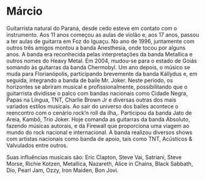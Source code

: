 # Márcio

Guitarrista natural do Paraná, desde cedo esteve em contato com o instrumento. Aos 11 anos começou as aulas de violão e, aos 17 anos, passou a ter aulas de guitarra em Foz do Iguaçu. No ano de 1996, juntamente com outros três amigos montou a banda Anesthesia, onde tocou por alguns anos. A banda era reconhecida pelas interpretações da banda Metallica e outros nomes do Heavy Metal. Em 2004, mudou-se para o estado de Goiás somando às guitarras da banda Chermobyl. Um ano depois, o músico se muda para Florianópolis, participando brevemente da banda Kállydus e, em seguida, integrando a banda de baile Mr. Joker. Neste período, os horizontes se abriram musical e profissionalmente, possibilitando que o guitarrista dividisse o palco com bandas nacionais como Cidade Negra, Papas na Língua, TNT, Charlie Brown Jr e diversas outras dos mais variados estilos musicais. Ao sair do universo dos bailes acontece o reencontro com o cenário rock’n roll da ilha,. Participou da banda Jato de Areia, Kambô, Trio Joker. Hoje comanda as guitarras da banda Absoluto, fazendo músicas autorais, e da Firewall que proporciona uma viagem ao mundo do rock nacional e internacional. A banda realizou diversos shows com artistas nacionais como banda de apoio, tais como TNT, Acústicos & Valvulados entre outros.

Suas influências musicais são: Eric Clapton, Steve Vai, Satriani, Steve Morse, Richie Kotzen, Metallica, Nazareth, Alice in Chains, Black Sabbath, Dio, Pearl Jam, Ozzy, Iron Maiden, Bon Jovi.
